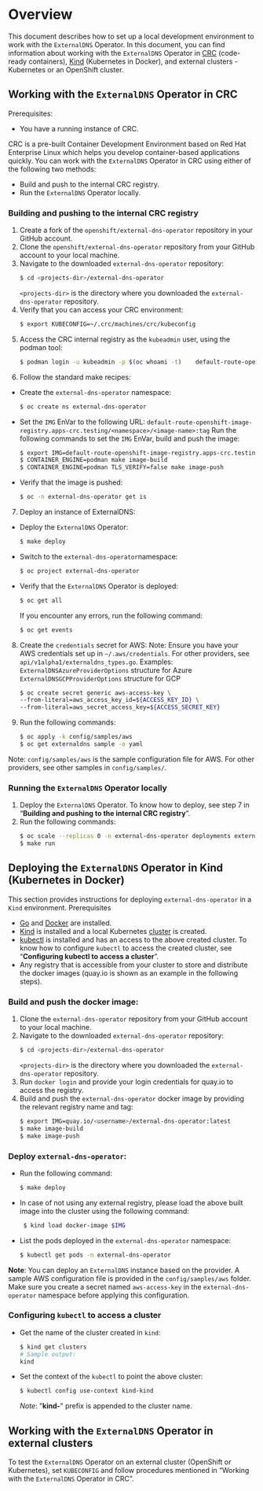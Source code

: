 # Overview

This document describes how to set up a local development environment to work with the `ExternalDNS` Operator.
In this document, you can find information about working with the `ExternalDNS` Operator in [CRC](https://developers.redhat.com/products/cdk/overview) (code-ready containers), [Kind](https://kind.sigs.k8s.io/docs/user/quick-start/) (Kubernetes in Docker), and external clusters - Kubernetes or an OpenShift cluster.
## Working with the `ExternalDNS` Operator in CRC
Prerequisites:
- You have a running instance of CRC.

CRC is a pre-built Container Development Environment based on Red Hat Enterprise Linux which helps you develop container-based applications quickly. You can work with the `ExternalDNS` Operator in CRC using either of the following two methods:
- Build and push to the internal CRC registry.
- Run the `ExternalDNS` Operator locally.

### Building and pushing to the internal CRC registry
1. Create a fork of the `openshift/external-dns-operator` repository in your GitHub account.
2. Clone the `openshift/external-dns-operator` repository from your GitHub account to your local machine.
3. Navigate to the downloaded `external-dns-operator` repository:
    ``` bash
    $ cd <projects-dir>/external-dns-operator
    ```
    `<projects-dir>` is the directory where you downloaded the  `external-dns-operator` repository.
4. Verify that you can access your CRC environment:
    ```bash
    $ export KUBECONFIG=~/.crc/machines/crc/kubeconfig
    ```
5. Access the CRC internal registry as the `kubeadmin` user, using the podman tool:
    ```bash
    $ podman login -u kubeadmin -p $(oc whoami -t)    default-route-openshift-image-registry.apps-crc.testing --tls-verify=false
    ```
6. Follow the standard make recipes:
- Create the `external-dns-operator` namespace:
    ```bash
    $ oc create ns external-dns-operator
    ```
- Set the `IMG` EnVar to the following URL:
`default-route-openshift-image-registry.apps-crc.testing/<namespace>/<image-name>:tag`
    Run the following commands to set the `IMG` EnVar, build and push the image:
    ```bash
    $ export IMG=default-route-openshift-image-registry.apps-crc.testing/external-dns-operator/external-dns-operator:dev
    $ CONTAINER_ENGINE=podman make image-build
    $ CONTAINER_ENGINE=podman TLS_VERIFY=false make image-push
    ```
- Verify that the image is pushed:
    ```bash
    $ oc -n external-dns-operator get is
    ```
7. Deploy an instance of ExternalDNS:
- Deploy the `ExternalDNS` Operator:
    ```bash
    $ make deploy
    ```
- Switch to the `external-dns-operator`namespace:
    ```bash
    $ oc project external-dns-operator
    ```
- Verify that the `ExternalDNS` Operator is deployed:
    ```bash
    $ oc get all
    ```
    If you encounter any errors, run the following command:
    ```bash
    $ oc get events
    ```
8. Create the `credentials` secret for AWS:
Note: Ensure you have your AWS credentials set up in  `~/.aws/credentials`. For other providers, see `api/v1alpha1/externaldns_types.go`.
Examples:
`ExternalDNSAzureProviderOptions` structure for Azure
`ExternalDNSGCPProviderOptions`  structure for GCP
    ```bash
    $ oc create secret generic aws-access-key \
    --from-literal=aws_access_key_id=${ACCESS_KEY_ID} \
    --from-literal=aws_secret_access_key=${ACCESS_SECRET_KEY}
    ```
9.  Run the following commands:
    ```bash
    $ oc apply -k config/samples/aws
    $ oc get externaldns sample -o yaml
    ```
 Note: `config/samples/aws` is the sample configuration file for AWS. For other providers, see other samples in `config/samples/`.


### Running the `ExternalDNS` Operator locally
1. Deploy the `ExternalDNS` Operator. To know how to deploy, see step 7 in “**Building and pushing to the internal CRC registry**”.
2. Run the following commands:
    ```bash
    $ oc scale --replicas 0 -n external-dns-operator deployments external-dns-operator
    $ make run
    ```
## Deploying the `ExternalDNS` Operator in Kind (Kubernetes in Docker)
This section provides instructions for deploying  `external-dns-operator` in a `Kind` environment.
Prerequisites
- [Go](https://golang.org/doc/install#install) and [Docker](https://docs.docker.com/engine/install/) are installed.
- [Kind](https://kind.sigs.k8s.io/docs/user/quick-start/#installation) is installed and a local Kubernetes [cluster](https://kind.sigs.k8s.io/docs/user/quick-start/#creating-a-cluster) is created.
- [kubectl](https://kubernetes.io/docs/tasks/tools/#kubectl) is installed and has an access to the above created cluster. To know how to configure `kubectl` to access the created cluster, see “**Configuring kubectl to access a cluster**”.
- Any registry that is accessible from your cluster to store and distribute the docker images (quay.io is shown as an example in the following steps).

### Build and push the docker image:
1. Clone the `external-dns-operator` repository from your GitHub account to your local machine.
2. Navigate to the downloaded `external-dns-operator` repository:
    ``` bash
    $ cd <projects-dir>/external-dns-operator
    ```
    `<projects-dir>` is the directory where you downloaded the  `external-dns-operator` repository.
3. Run `docker login` and provide your login  credentials for quay.io to access the registry.
4. Build and push the `external-dns-operator` docker image by providing the relevant registry name and tag:
    ```bash
    $ export IMG=quay.io/<username>/external-dns-operator:latest
    $ make image-build
    $ make image-push
    ```
### Deploy `external-dns-operator`:
- Run the following command:
    ```bash
    $ make deploy
    ```
- In case of not using any external registry, please load the above built image into the cluster using the following command:
   ```bash
    $ kind load docker-image $IMG
    ```
- List the pods deployed in the `external-dns-operator` namespace:
    ```bash
    $ kubectl get pods -n external-dns-operator
    ```
**Note**: You can deploy an `ExternalDNS` instance based on the provider. A sample AWS configuration file is provided in the `config/samples/aws` folder. Make sure you create a secret named `aws-access-key` in the `external-dns-operator` namespace before applying this configuration.

### Configuring `kubectl` to access a cluster
- Get the name of the cluster created in `kind`:
    ```bash
    $ kind get clusters
    # Sample output:
    kind
    ```
- Set the context of the `kubectl` to point the above cluster:
    ```bash
    $ kubectl config use-context kind-kind
    ```
    *Note*: "**kind-**" prefix is appended to the cluster name.

## Working with the `ExternalDNS` Operator in external clusters
To test the `ExternalDNS` Operator on an external cluster (OpenShift or Kubernetes), set `KUBECONFIG` and follow procedures mentioned in “Working with the `ExternalDNS` Operator in CRC”.
